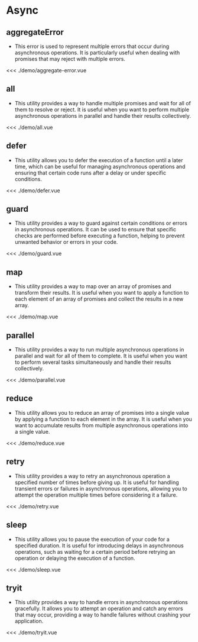 # Async

<script setup lang="ts">
import AggregateError from './demo/aggregate-error.vue';
import All from './demo/all.vue';
import Defer from './demo/defer.vue';
import Guard from './demo/guard.vue';
import Map from './demo/map.vue';
import Parallel from './demo/parallel.vue';
import Reduce from './demo/reduce.vue';
import Retry from './demo/retry.vue';
import Sleep from './demo/sleep.vue';
import Tryit from './demo/tryit.vue';
</script>

## aggregateError

- This error is used to represent multiple errors that occur during asynchronous operations. It is particularly useful when dealing with promises that may reject with multiple errors.

<AggregateError />

<<< ./demo/aggregate-error.vue

## all

- This utility provides a way to handle multiple promises and wait for all of them to resolve or reject. It is useful when you want to perform multiple asynchronous operations in parallel and handle their results collectively.

<All />

<<< ./demo/all.vue

## defer

- This utility allows you to defer the execution of a function until a later time, which can be useful for managing asynchronous operations and ensuring that certain code runs after a delay or under specific conditions.
  <Defer />

<<< ./demo/defer.vue

## guard

- This utility provides a way to guard against certain conditions or errors in asynchronous operations. It can be used to ensure that specific checks are performed before executing a function, helping to prevent unwanted behavior or errors in your code.

<Guard />

<<< ./demo/guard.vue

## map

- This utility provides a way to map over an array of promises and transform their results. It is useful when you want to apply a function to each element of an array of promises and collect the results in a new array.

<Map />

<<< ./demo/map.vue

## parallel

- This utility provides a way to run multiple asynchronous operations in parallel and wait for all of them to complete. It is useful when you want to perform several tasks simultaneously and handle their results collectively.

<Parallel />

<<< ./demo/parallel.vue

## reduce

- This utility allows you to reduce an array of promises into a single value by applying a function to each element in the array. It is useful when you want to accumulate results from multiple asynchronous operations into a single value.

<Reduce />

<<< ./demo/reduce.vue

## retry

- This utility provides a way to retry an asynchronous operation a specified number of times before giving up. It is useful for handling transient errors or failures in asynchronous operations, allowing you to attempt the operation multiple times before considering it a failure.

<Retry />

<<< ./demo/retry.vue

## sleep

- This utility allows you to pause the execution of your code for a specified duration. It is useful for introducing delays in asynchronous operations, such as waiting for a certain period before retrying an operation or delaying the execution of a function.

<Sleep />

<<< ./demo/sleep.vue

## tryit

- This utility provides a way to handle errors in asynchronous operations gracefully. It allows you to attempt an operation and catch any errors that may occur, providing a way to handle failures without crashing your application.

<Tryit />

<<< ./demo/tryit.vue
